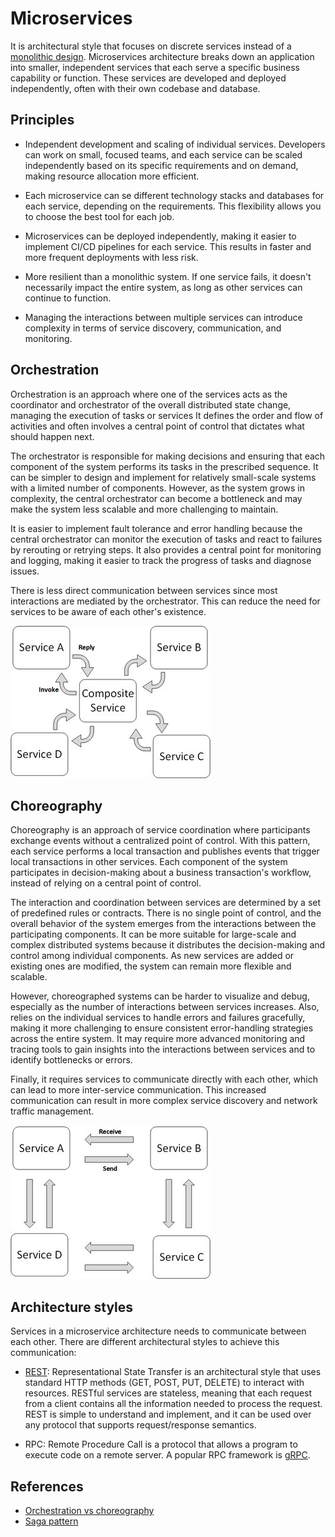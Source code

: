 # Microservices

 It is architectural style that focuses on discrete services instead of a
 [monolithic design](../architecture/monolithic.md). Microservices architecture
 breaks down an application into smaller, independent services that each serve a
 specific business capability or function. These services are developed and
 deployed independently, often with their own codebase and database.

## Principles

- Independent development and scaling of individual services. Developers can
  work on small, focused teams, and each service can be scaled independently
  based on its specific requirements and on demand, making resource allocation
  more efficient.

- Each microservice can se different technology stacks and databases for each
  service, depending on the requirements. This flexibility allows you to choose
  the best tool for each job.

- Microservices can be deployed independently, making it easier to implement
  CI/CD pipelines for each service. This results in faster and more frequent
  deployments with less risk.

- More resilient than a monolithic system. If one service fails, it doesn't
  necessarily impact the entire system, as long as other services can continue
  to function.

- Managing the interactions between multiple services can introduce complexity
  in terms of service discovery, communication, and monitoring.

## Orchestration

Orchestration is an approach where one of the services acts as the coordinator
and orchestrator of the overall distributed state change, managing the execution
of tasks or services It defines the order and flow of activities and often
involves a central point of control that dictates what should happen next.

The orchestrator is responsible for making decisions and ensuring that each
component of the system performs its tasks in the prescribed sequence. It can be
simpler to design and implement for relatively small-scale systems with a
limited number of components. However, as the system grows in complexity, the
central orchestrator can become a bottleneck and may make the system less
scalable and more challenging to maintain.

It is easier to implement fault tolerance and error handling because the central
orchestrator can monitor the execution of tasks and react to failures by
rerouting or retrying steps. It also provides a central point for monitoring and
logging, making it easier to track the progress of tasks and diagnose issues.

There is less direct communication between services since most interactions are
mediated by the orchestrator. This can reduce the need for services to be aware
of each other's existence.

![Orchestration](../assets/img/orchestration.png)

## Choreography

Choreography is an approach of service coordination where participants exchange
events without a centralized point of control. With this pattern, each service
performs a local transaction and publishes events that trigger local
transactions in other services. Each component of the system participates in
decision-making about a business transaction's workflow, instead of relying on a
central point of control.

The interaction and coordination between services are determined by a set of
predefined rules or contracts. There is no single point of control, and the
overall behavior of the system emerges from the interactions between the
participating components. It can be more suitable for large-scale and complex
distributed systems because it distributes the decision-making and control among
individual components. As new services are added or existing ones are modified,
the system can remain more flexible and scalable.

However, choreographed systems can be harder to visualize and debug, especially
as the number of interactions between services increases. Also, relies on the
individual services to handle errors and failures gracefully, making it more
challenging to ensure consistent error-handling strategies across the entire
system. It may require more advanced monitoring and tracing tools to gain
insights into the interactions between services and to identify bottlenecks or
errors.

Finally, it requires services to communicate directly with each other, which can
lead to more inter-service communication. This increased communication can
result in more complex service discovery and network traffic management.

![Choreography](../assets/img/choreography.png)

## Architecture styles

Services in a microservice architecture needs to communicate between each other.
There are different architectural styles to achieve this communication:

- [REST](./rest.md): Representational State Transfer is an architectural
  style that uses standard HTTP methods (GET, POST, PUT, DELETE) to interact
  with resources. RESTful services are stateless, meaning that each request from
  a client contains all the information needed to process the request. REST is
  simple to understand and implement, and it can be used over any protocol that
  supports request/response semantics.

- RPC: Remote Procedure Call is a protocol that allows a program to execute code
  on a remote server. A popular RPC framework is [gRPC](./grpc.md).

## References

- [Orchestration vs choreography](https://www.accionlabs.com/microservices-orchestration-vs-choreography-what-to-prefer)
- [Saga pattern](https://microservices.io/patterns/data/saga.html)
